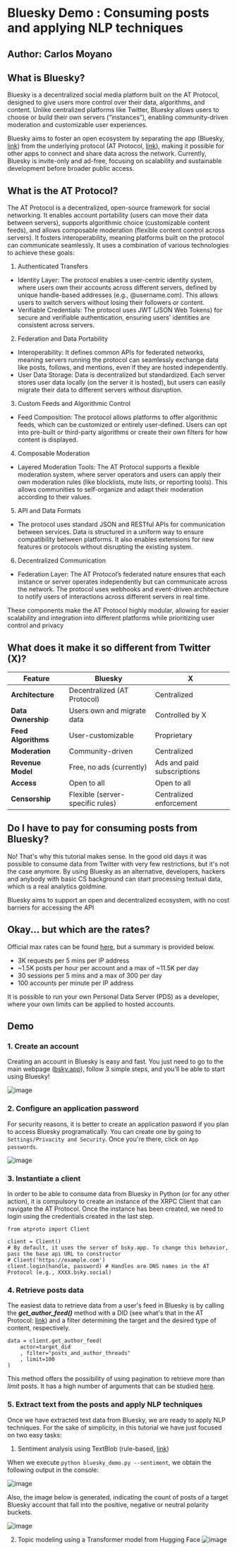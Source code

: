 # Bluesky Demo : Consuming posts and applying NLP techniques
## Author: Carlos Moyano

## What is Bluesky?
Bluesky is a decentralized social media platform built on the AT Protocol, designed to give users more control over their data, algorithms, and content. Unlike centralized platforms like Twitter, Bluesky allows users to choose or build their own servers (“instances”), enabling community-driven moderation and customizable user experiences.

Bluesky aims to foster an open ecosystem by separating the app (Bluesky, [link](https://bsky.app/)) from the underlying protocol (AT Protocol, [link](https://atproto.com/)), making it possible for other apps to connect and share data across the network. Currently, Bluesky is invite-only and ad-free, focusing on scalability and sustainable development before broader public access.

## What is the AT Protocol?
The AT Protocol is a decentralized, open-source framework for social networking. It enables account portability (users can move their data between servers), supports algorithmic choice (customizable content feeds), and allows composable moderation (flexible content control across servers). It fosters interoperability, meaning platforms built on the protocol can communicate seamlessly. It uses a combination of various technologies to achieve these goals:

1. Authenticated Transfers
* Identity Layer: The protocol enables a user-centric identity system, where users own their accounts across different servers, defined by unique handle-based addresses (e.g., @username.com). This allows users to switch servers without losing their followers or content.
* Verifiable Credentials: The protocol uses JWT (JSON Web Tokens) for secure and verifiable authentication, ensuring users’ identities are consistent across servers.

2. Federation and Data Portability
* Interoperability: It defines common APIs for federated networks, meaning servers running the protocol can seamlessly exchange data like posts, follows, and mentions, even if they are hosted independently.
* User Data Storage: Data is decentralized but standardized. Each server stores user data locally (on the server it is hosted), but users can easily migrate their data to different servers without disruption.

3. Custom Feeds and Algorithmic Control
* Feed Composition: The protocol allows platforms to offer algorithmic feeds, which can be customized or entirely user-defined. Users can opt into pre-built or third-party algorithms or create their own filters for how content is displayed.

4. Composable Moderation
* Layered Moderation Tools: The AT Protocol supports a flexible moderation system, where server operators and users can apply their own moderation rules (like blocklists, mute lists, or reporting tools). This allows communities to self-organize and adapt their moderation according to their values.

5. API and Data Formats
* The protocol uses standard JSON and RESTful APIs for communication between services. Data is structured in a uniform way to ensure compatibility between platforms. It also enables extensions for new features or protocols without disrupting the existing system.

6. Decentralized Communication
* Federation Layer: The AT Protocol’s federated nature ensures that each instance or server operates independently but can communicate across the network. The protocol uses webhooks and event-driven architecture to notify users of interactions across different servers in real time.

These components make the AT Protocol highly modular, allowing for easier scalability and integration into different platforms while prioritizing user control and privacy

## What does it make it so different from Twitter (X)?

| Feature               | Bluesky                          | X                                |
|-----------------------|----------------------------------|----------------------------------|
| **Architecture**      | Decentralized (AT Protocol)      | Centralized                      |
| **Data Ownership**    | Users own and migrate data       | Controlled by X                  |
| **Feed Algorithms**   | User-customizable                | Proprietary                      |
| **Moderation**        | Community-driven                 | Centralized                      |
| **Revenue Model**     | Free, no ads (currently)         | Ads and paid subscriptions       |
| **Access**            | Open to all                      | Open to all                      |
| **Censorship**        | Flexible (server-specific rules) | Centralized enforcement          |

## Do I have to pay for consuming posts from Bluesky?
No! That's why this tutorial makes sense. In the good old days it was possible to consume data from Twitter with very few restrictions, but it's not the case anymore. By using Bluesky as an alternative, developers, hackers and anybody with basic CS background can start processing textual data, which is a real analytics goldmine.

Bluesky aims to support an open and decentralized ecosystem, with no cost barriers for accessing the API

## Okay... but which are the rates?
Official max rates can be found [here](https://docs.bsky.app/docs/advanced-guides/rate-limits), but a summary is provided below.

* 3K requests per 5 mins per IP address
* ~1.5K posts per hour per account and a max of ~11.5K per day
* 30 sessions per 5 mins and a max of 300 per day
* 100 accounts per minute per IP address

It is possible to run your own Personal Data Server (PDS) as a developer, where your own limits can be applied to hosted accounts.

## Demo

### 1. Create an account

Creating an account in Bluesky is easy and fast. You just need to go to the main webpage ([bsky.app](https://bsky.app/)), follow 3 simple steps, and you'll be able to start using Bluesky!

![image](img/bluesky_account.png)

### 2. Configure an application password
For security reasons, it is better to create an application pasword if you plan to access Bluesky programatically. You can create one by going to ```Settings/Privacity and Security```. Once you're there, click on ```App passwords```.

![image](img/app_passwords.png)

### 3. Instantiate a client
In order to be able to consume data from Bluesky in Python (or for any other action), it is compulsory to create an instance of the XRPC Client that can navigate the AT Protocol. Once the instance has been created, we need to login using the credentials created in the last step.
```
from atproto import Client

client = Client()
# By default, it uses the server of bsky.app. To change this behavior, pass the base api URL to constructor
# Client('https://example.com')
client.login(handle, password) # Handles are DNS names in the AT Protocol (e.g., XXXX.bsky.social)
```
### 4. Retrieve posts data
The easiest data to retrieve data from a user's feed in Bluesky is by calling the ***get_author_feed()*** method with a DID (see what's that in the AT Protocol: [link](https://atproto.com/specs/did)) and a filter determining the target and the desired type of content, respectively.
```
data = client.get_author_feed(
    actor=target_did
    , filter="posts_and_author_threads"
    , limit=100
)
```
This method offers the possibility of using pagination to retrieve more than *limit* posts. It has a high number of arguments
that can be studied [here](https://atproto.blue/en/latest/atproto/atproto_client.models.app.bsky.feed.get_author_feed.html).

### 5. Extract text from the posts and apply NLP techniques
Once we have extracted text data from Bluesky, we are ready to apply NLP techniques. For the sake of simplicity, in this tutorial we have just focused on two easy tasks:

1. Sentiment analysis using TextBlob (rule-based, [link]())

When we execute ```python bluesky_demo.py --sentiment```, we obtain the following output in the console:

![image](img/sentiment_analysis_outcome_def.png)

Also, the image below is generated, indicating the count of posts of a target Bluesky account that fall into the positive, negative or neutral polarity buckets.

![image](img/sentiment_count.png)

2. Topic modeling using a Transformer model from Hugging Face
![image](img/top_5_topics_count.png)
